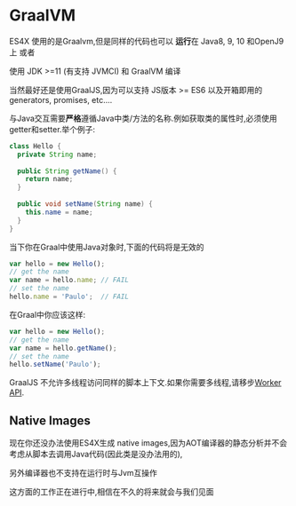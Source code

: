 # GraalVM

ES4X 使用的是Graalvm,但是同样的代码也可以 **运行**在 Java8, 9, 10 和OpenJ9 上 或者

使用 JDK >=11 (有支持 JVMCI) 和 GraalVM 编译

当然最好还是使用GraalJS,因为可以支持 JS版本 >= ES6 以及开箱即用的generators, promises, etc....

与Java交互需要**严格**遵循Java中类/方法的名称.例如获取类的属性时,必须使用getter和setter.举个例子:

```java
class Hello {
  private String name;
  
  public String getName() {
    return name;
  }
  
  public void setName(String name) {
    this.name = name;
  }
}
```

当下你在Graal中使用Java对象时,下面的代码将是无效的

```js
var hello = new Hello();
// get the name
var name = hello.name; // FAIL
// set the name
hello.name = 'Paulo';  // FAIL
```

在Graal中你应该这样:

```js
var hello = new Hello();
// get the name
var name = hello.getName();
// set the name
hello.setName('Paulo');
```
GraalJS 不允许多线程访问同样的脚本上下文.如果你需要多线程,请移步[Worker API](./worker).

## Native Images

现在你还没办法使用ES4X生成 native images,因为AOT编译器的静态分析并不会考虑从脚本去调用Java代码(因此类是没办法用的),

另外编译器也不支持在运行时与Jvm互操作

这方面的工作正在进行中,相信在不久的将来就会与我们见面

